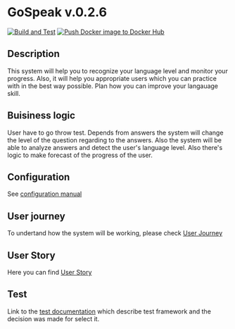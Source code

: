 # GoSpeak v.0.2.6
[![Build and Test](https://github.com/opolovynka/GoSpeak/actions/workflows/test.yml/badge.svg)](https://github.com/opolovynka/GoSpeak/actions/workflows/test.yml)
[![Push Docker image to Docker Hub](https://github.com/opolovynka/GoSpeak/actions/workflows/docker-image.yml/badge.svg)](https://github.com/opolovynka/GoSpeak/actions/workflows/docker-image.yml)

## Description
This system will help you to recognize your language level and monitor your progress. Also, it will help you appropriate users which you can practice with in the best way possible. 
  Plan how you can improve your langauage skill.

## Buisiness logic
User have to go throw test. Depends from answers the system will change the level of the question regarding to the answers. Also the system will be able to analyze answers and detect the user's language level.
Also there's logic to make forecast of the progress of the user.


## Configuration
See [configuration manual](https://github.com/opolovynka/GoSpeak/blob/master/docs/configuracion.md)

## User journey
To undertand how the system will be working, please check [User Journey](https://github.com/opolovynka/GoSpeak/blob/master/docs/UserJourney.md)

## User Story
Here you can find [User Story](https://github.com/opolovynka/GoSpeak/blob/master/docs/UserStories.md)

## Test
Link to the [test documentation](https://github.com/opolovynka/GoSpeak/blob/master/docs/Tests.md) which describe test framework and the decision was made for select it.

